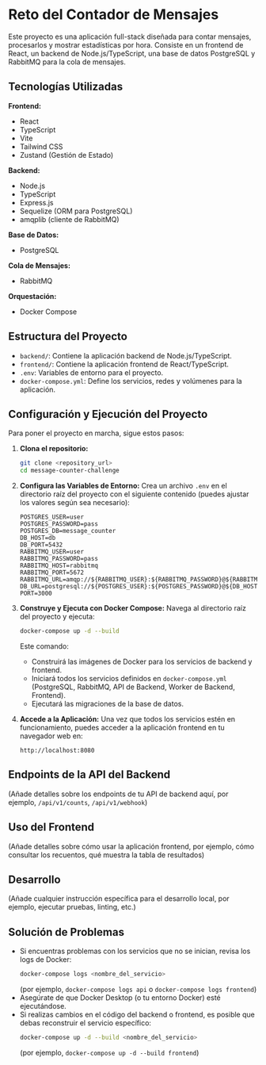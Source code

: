 # Reto del Contador de Mensajes

Este proyecto es una aplicación full-stack diseñada para contar mensajes, procesarlos y mostrar estadísticas por hora. Consiste en un frontend de React, un backend de Node.js/TypeScript, una base de datos PostgreSQL y RabbitMQ para la cola de mensajes.

## Tecnologías Utilizadas

**Frontend:**
- React
- TypeScript
- Vite
- Tailwind CSS
- Zustand (Gestión de Estado)

**Backend:**
- Node.js
- TypeScript
- Express.js
- Sequelize (ORM para PostgreSQL)
- amqplib (cliente de RabbitMQ)

**Base de Datos:**
- PostgreSQL

**Cola de Mensajes:**
- RabbitMQ

**Orquestación:**
- Docker Compose

## Estructura del Proyecto

- `backend/`: Contiene la aplicación backend de Node.js/TypeScript.
- `frontend/`: Contiene la aplicación frontend de React/TypeScript.
- `.env`: Variables de entorno para el proyecto.
- `docker-compose.yml`: Define los servicios, redes y volúmenes para la aplicación.

## Configuración y Ejecución del Proyecto

Para poner el proyecto en marcha, sigue estos pasos:

1.  **Clona el repositorio:**
    ```bash
    git clone <repository_url>
    cd message-counter-challenge
    ```

2.  **Configura las Variables de Entorno:**
    Crea un archivo `.env` en el directorio raíz del proyecto con el siguiente contenido (puedes ajustar los valores según sea necesario):
    ```
    POSTGRES_USER=user
    POSTGRES_PASSWORD=pass
    POSTGRES_DB=message_counter
    DB_HOST=db
    DB_PORT=5432
    RABBITMQ_USER=user
    RABBITMQ_PASSWORD=pass
    RABBITMQ_HOST=rabbitmq
    RABBITMQ_PORT=5672
    RABBITMQ_URL=amqp://${RABBITMQ_USER}:${RABBITMQ_PASSWORD}@${RABBITMQ_HOST}:${RABBITMQ_PORT}
    DB_URL=postgresql://${POSTGRES_USER}:${POSTGRES_PASSWORD}@${DB_HOST}:${DB_PORT}/${POSTGRES_DB}
    PORT=3000
    ```

3.  **Construye y Ejecuta con Docker Compose:**
    Navega al directorio raíz del proyecto y ejecuta:
    ```bash
    docker-compose up -d --build
    ```
    Este comando:
    -   Construirá las imágenes de Docker para los servicios de backend y frontend.
    -   Iniciará todos los servicios definidos en `docker-compose.yml` (PostgreSQL, RabbitMQ, API de Backend, Worker de Backend, Frontend).
    -   Ejecutará las migraciones de la base de datos.

4.  **Accede a la Aplicación:**
    Una vez que todos los servicios estén en funcionamiento, puedes acceder a la aplicación frontend en tu navegador web en:
    ```
    http://localhost:8080
    ```

## Endpoints de la API del Backend

(Añade detalles sobre los endpoints de tu API de backend aquí, por ejemplo, `/api/v1/counts`, `/api/v1/webhook`)

## Uso del Frontend

(Añade detalles sobre cómo usar la aplicación frontend, por ejemplo, cómo consultar los recuentos, qué muestra la tabla de resultados)

## Desarrollo

(Añade cualquier instrucción específica para el desarrollo local, por ejemplo, ejecutar pruebas, linting, etc.)

## Solución de Problemas

-   Si encuentras problemas con los servicios que no se inician, revisa los logs de Docker:
    ```bash
    docker-compose logs <nombre_del_servicio>
    ```
    (por ejemplo, `docker-compose logs api` o `docker-compose logs frontend`)
-   Asegúrate de que Docker Desktop (o tu entorno Docker) esté ejecutándose.
-   Si realizas cambios en el código del backend o frontend, es posible que debas reconstruir el servicio específico:
    ```bash
    docker-compose up -d --build <nombre_del_servicio>
    ```
    (por ejemplo, `docker-compose up -d --build frontend`)
